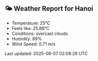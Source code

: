 <!-- WEATHER-START -->
## 🌤 Weather Report for Hanoi

- Temperature: 25°C
- Feels like: 25.88°C
- Conditions: overcast clouds
- Humidity: 89%
- Wind Speed: 0.71 m/s

Last updated: 2025-08-07 02:08:28 UTC
<!-- WEATHER-END -->
